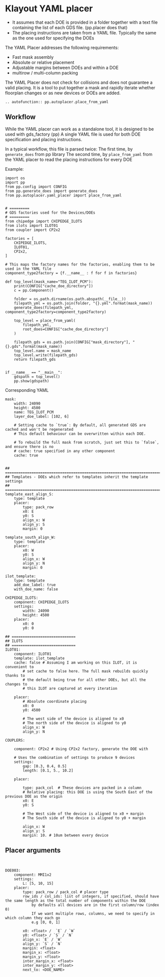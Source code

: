 # Klayout YAML placer

- It assumes that each DOE is provided in a folder together with a text file containing the list of each GDS file. (pp.placer does that)
- The placing instructions are taken from a YAML file. Typically the same as the one
  used for specifying the DOEs

The YAML Placer addresses the following requirements:

- Fast mask assembly
- Absolute or relative placement
- Adjustable margins between DOEs and within a DOE
- multirow / multi-column packing

The YAML Placer does not check for collisions and does not guarantee a valid placing.
It is a tool to put together a mask and rapidly iterate whether floorplan changes or
as new devices or DOEs are added.

```eval_rst
.. autofunction:: pp.autoplacer.place_from_yaml
```

## Workflow

While the YAML placer can work as a standalone tool, it is designed to be used with gds_factory (pp)
A single YAML file is used for both DOE specification and placing instructions.

In a typical workflow, this file is parsed twice:
The first time, by `generate_does` from pp library
The second time, by `place_from_yaml` from the YAML placer to read the placing instructions for every DOE

Example: 

```
import os
import pp
from pp.config import CONFIG
from pp.generate_does import generate_does
from pp.autoplacer.yaml_placer import place_from_yaml


# =========
# GDS factories used for the Devices/DOEs
# =========
from chipedge import CHIPEDGE_ILOTS
from ilots import ILOT01
from coupler import CP2x2

factories = [
    CHIPEDGE_ILOTS,
    ILOT01,
	CP2x2,
]

# This maps the factory names for the factories, enabling them to be used in the YAML file
component_type2factory = {f.__name__ : f for f in factories}

def top_level(mask_name="TEG_ILOT_PCM"):
    print(CONFIG["cache_doe_directory"])
    c = pp.Component()

    folder = os.path.dirname(os.path.abspath(__file__))
    filepath_yml = os.path.join(folder, "{}.yml".format(mask_name))
    generate_does(filepath_yml, component_type2factory=component_type2factory)

    top_level = place_from_yaml(
        filepath_yml,
        root_does=CONFIG["cache_doe_directory"]
    )

    filepath_gds = os.path.join(CONFIG["mask_directory"], "{}.gds".format(mask_name))
    top_level.name = mask_name
    top_level.write(filepath_gds)
    return filepath_gds


if __name__ == "__main__":
    gdspath = top_level()
    pp.show(gdspath)

```

Corresponding YAML

```
mask:
    width: 24090
    height: 4500
    name: TEG_ILOT_PCM
    layer_doe_label: [102, 6]

	# Setting cache to `true`: By default, all generated GDS are cached and won't be regenerated
	# This default behaviour can be overwritten within each DOE.

	# To rebuild the full mask from scratch, just set this to `false`, and ensure there is no
	# cache: true specified in any other component
    cache: true


## =======================================================================
## Templates - DOEs which refer to templates inherit the template settings
## =======================================================================
template_east_align_S:
    type: template
    placer:
        type: pack_row
        x0: E
        y0: S
        align_x: W
        align_y: S
        margin: 0

template_south_align_W:
    type: template
    placer:
        x0: W
        y0: S
        align_x: W
        align_y: N
        margin: 0

ilot_template:
    type: template
    add_doe_label: true
    with_doe_name: false

CHIPEDGE_ILOTS:
    component: CHIPEDGE_ILOTS
    settings:
        width: 24090
        height: 4500
    placer:
        x0: 0
        y0: 0

## =============================
## ILOTS
## =============================
ILOT01:
    component: ILOT01
    template: ilot_template
	cache: false # Assuming I am working on this ILOT, it is convenient to
		# set cache to false here. The full mask rebuilds quickly thanks to
		# the default being true for all other DOEs, but all the changes to
		# this ILOT are captured at every iteration

    placer:
		# Absolute coordinate placing
        x0: 0
        y0: 4500

		# The west side of the device is aligned to x0
		# The north side of the device is aligned to y0
        align_x: W
        align_y: N

COUPLERS:

	component: CP2x2 # Using CP2x2 factory, generate the DOE with

	# Uses the combination of settings to produce 9 devices
	settings:
		gap: [0.3, 0.4, 0.5]
		length: [0.1, 5., 10.2]

	placer:

		type: pack_col 	# These devices are packed in a column
		# Relative placing: this DOE is using the South East of the previous DOE as the origin
		x0: E
		y0: S

		# The West side of the device is aligned to x0 + margin
		# The South side of the device is aligned to y0 + margin

		align_x: W
		align_y: S
		margin: 10. # 10um between every device
```

## Placer arguments

```


DOE003:
	component: MMI1x2
	settings:
		L: [5, 10, 15]
	placer:
		type: pack_row / pack_col # placer type
		row_ids / col_ids: list of integers, if specified, should have the same length as the total number of components within the DOE
			by defaults all devices are in the first column/row (index 0)
			If we want multiple rows, columns, we need to specify in which column they each go
			e.g [0, 0, 1]

		x0: <float> /  `E` / `W`
		y0: <float> / `S` / `N`
		align_x: `E` / `W`
		align_y: `S` / `N`
		margin: <float>
		margin_x: <float>
		margin_y: <float>
		inter_margin_x: <float>
		inter_margin_y: <float>
		next_to: <DOE_NAME>

```
